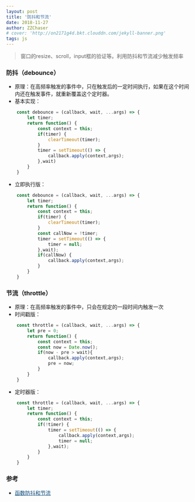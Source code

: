 ```yaml
---
layout: post
title: '防抖和节流'
date: 2018-11-27
author: ZZChaser
# cover: 'http://on2171g4d.bkt.clouddn.com/jekyll-banner.png'
tags: js
---
```


> 窗口的resize、scroll，input框的验证等。利用防抖和节流减少触发频率

### 防抖（debounce）
* 原理：在高频率触发的事件中，只在触发后的一定时间执行，如果在这个时间内还在触发事件，就重新覆盖这个定时器。
* 基本实现：
```javascript
    const debounce = (callback, wait, ...args) => {
        let timer;
        return function() {
            const context = this;
            if(timer) {
                clearTimeout(timer);
            }
            timer = setTimeout(() => {
                callback.apply(context,args);
            },wait)
        }
    }
```
* 立即执行版：
```javascript
    const debounce = (callback, wait, ...args) => {
        let timer;
        return function() {
            const context = this;
            if(timer) {
                clearTimeout(timer);
            }
            const callNow = !timer;
            timer = setTimeout(() => {
                timer = null;
            },wait);
            if(callNow) {
                callback.apply(context,args);
            }
        }
    }
```
### 节流（throttle）
* 原理：在高频率触发的事件中，只会在规定的一段时间内触发一次
* 时间戳版：
```javascript
    const throttle = (callback, wait, ...args) => {
        let pre = 0;
        return function() {
            const context = this;
            const now = Date.now();
            if(now - pre > wait){
                callback.apply(context,args);
                pre = now;
            }
        }
    }
```
* 定时器版：
```javascript
    const throttle = (callback, wait, ...args) => {
        let timer;
        return function() {
            const context = this;
            if(!timer) {
                timer = setTimeout(() => {
                    callback.apply(context,args);
                    timer = null;
                },wait);
            }
        }
    }
```
### 参考
* <a style='color:#0A497B' href='https://juejin.im/post/5b651dc15188251aa30c8669' target='_blank'>函数防抖和节流</a>

